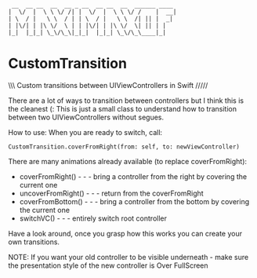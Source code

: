 
	 __  __ __  __  __ _ __  __ __  __  ______ ____
	|  \/  |  \ \ \/ /| |  \/  |  \ \ \/ /    |  __|
	| \  / |   \ \  / | | \  / |   \ \  /| || |  _|
	| |\/| | |\ \/  \ | | |\/| | |\ \/  \| || | |
	|_|  |_|_| \_\/\_\|_|_|  |_|_| \_\/\_\____|_|


# CustomTransition
\\\\\ Custom transitions between UIViewControllers in Swift /////

There are a lot of ways to transition between controllers but I think this is the cleanest (:
This is just a small class to understand how to transition between two UIViewControllers without segues.

How to use: 
When you are ready to switch, call:

	CustomTransition.coverFromRight(from: self, to: newViewController)

There are many animations already available (to replace coverFromRight):

- coverFromRight()	 - - - bring a controller from the right by covering the current one
- uncoverFromRight()	 - - - return from the coverFromRight
- coverFromBottom()	 - - - bring a controller from the bottom by covering the current one
- switchVC()		 - - - entirely switch root controller


Have a look around, once you grasp how this works you can create your own transitions.

NOTE: If you want your old controller to be visible underneath 
	- make sure the presentation style of the new controller is Over FullScreen
